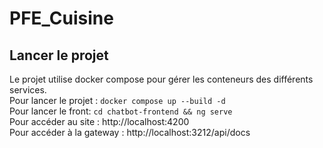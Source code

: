 ﻿# PFE_Cuisine

## Lancer le projet
Le projet utilise docker compose pour gérer les conteneurs des différents services.  
Pour lancer le projet : `docker compose up --build -d`  
Pour lancer le front:  `cd chatbot-frontend && ng serve`  
Pour accéder au site : http://localhost:4200  
Pour accéder à la gateway : http://localhost:3212/api/docs  

